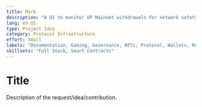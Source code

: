 ```yaml
---
title: Mark 
description: "A UI to monitor OP Mainnet withdrawals for network safety."
lang: en-US
type: Project Idea
category: Protocol Infrastructure
effort: Small 
labels: "Documentation, Gaming, Governance, NFTs, Protocol, Wallets, RetroPGF"
skillsets: "Full Stack, Smart Contracts"
---
```


# Title

Description of the request/idea/contribution. 